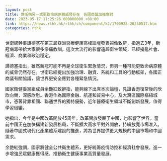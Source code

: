 ```yaml
---
layout: post
title: 世衛稱另一或更致命病原體威脅存在　各國商議加強應對
date: 2023-05-17 11:25:26.000000000 +08:00
link: https://news.rthk.hk/rthk/ch/component/k2/1700928-20230517.htm
categories: rthk
---
```


世衛總幹事譚德塞在第三屆亞洲醫療健康高峰論壇發表視像致辭，指過去3年，新冠病毒帶給大家很多慘痛教訓。這次大流行的影響遠超衛生領域，已經擾亂社會、經濟、商業和政治穩定。

譚德塞指出，雖然新冠可能不再是全球衛生緊急情況，但另一種可能更致命病原體的威脅仍然存在。世衛已經提出加強治理、融資、系統和工具的行動框架，各國正商議有關協議，讓世界更安全應對各種緊急情況。

國家衛健委黨組成員余艷紅致辭指，能夠線下出席本次論壇，見證香港復常後的欣欣向榮，深感欣慰。香港作為國際金融、航運和貿易中心，及大灣區國際樞紐城市，憑著背靠祖國、聯通世界的獨特優勢，近年醫療衛生領域不斷創新發展，值得學習借鑒。

她指出，今年是中國改革開放45周年，改革開放發展了中國，也影響了世界。當前中國正在加快構建新發展格局，不斷擴大高水平對外開放，持續放寬市場准入。隨著中國式現代化產業體系建設的推進，將為世界提供更大規模的中國市場和中國需求。

余艷紅強調，國家將健全公共衛生體系，更好統籌疫情防控和經濟社會發展，進一步增強民眾健康獲得感，推動衛生健康事業高質量發展。
